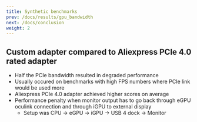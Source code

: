 ```yaml
---
title: Synthetic benchmarks
prev: /docs/results/gpu_bandwidth
next: /docs/conclusion
weight: 2
---
```


## Custom adapter compared to Aliexpress PCIe 4.0 rated adapter
- Half the PCIe bandwidth resulted in degraded performance
- Usually occured on benchmarks with high FPS numbers where PCIe link would be used more
- Aliexpress PCIe 4.0 adapter achieved higher scores on average
- Performance penalty when monitor output has to go back through eGPU oculink connection and through iGPU to external display
    - Setup was CPU -> eGPU -> iGPU -> USB 4 dock -> Monitor
